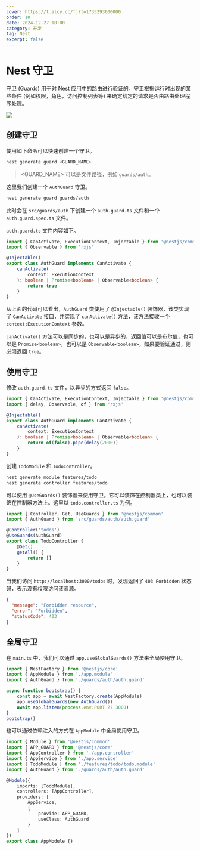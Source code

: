 ```yaml
---
cover: https://t.alcy.cc/fj?t=1735293600000
order: 10
date: 2024-12-27 18:00
category: 开发
tag: Nest
excerpt: false
---
```


# Nest 守卫

守卫 (Guards) 用于对 Nest 应用中的路由进行验证的。守卫根据运行时出现的某些条件 (例如权限，角色，访问控制列表等) 来确定给定的请求是否由路由处理程序处理。

![](https://happier-blog.oss-cn-qingdao.aliyuncs.com/NestStudyNotes/Nest%E5%AE%88%E5%8D%AB01.jpg)

## 创建守卫

使用如下命令可以快速创建一个守卫。

```sh
nest generate guard <GUARD_NAME>
```

> <GUARD_NAME> 可以是文件路径，例如 `guards/auth`。

这里我们创建一个 `AuthGuard` 守卫。

```sh
nest generate guard guards/auth
```

此时会在 `src/guards/auth` 下创建一个 `auth.guard.ts` 文件和一个 `auth.guard.spec.ts` 文件。

`auth.guard.ts` 文件内容如下。

```TypeScript
import { CanActivate, ExecutionContext, Injectable } from '@nestjs/common'
import { Observable } from 'rxjs'

@Injectable()
export class AuthGuard implements CanActivate {
    canActivate(
        context: ExecutionContext
    ): boolean | Promise<boolean> | Observable<boolean> {
        return true
    }
}
```

从上面的代码可以看出，`AuthGuard` 类使用了 `@Injectable()` 装饰器，该类实现了 `CanActivate` 接口，并实现了 `canActivate()` 方法，该方法接收一个 `context:ExecutionContext` 参数。

`canActivate()` 方法可以是同步的，也可以是异步的，返回值可以是布尔值，也可以是 `Promise<boolean>`，也可以是 `Observable<boolean>`，如果要验证通过，则必须返回 `true`。

## 使用守卫

修改 `auth.guard.ts` 文件，以异步的方式返回 `false`。

```TypeScript
import { CanActivate, ExecutionContext, Injectable } from '@nestjs/common'
import { delay, Observable, of } from 'rxjs'

@Injectable()
export class AuthGuard implements CanActivate {
    canActivate(
        context: ExecutionContext
    ): boolean | Promise<boolean> | Observable<boolean> {
        return of(false).pipe(delay(2000))
    }
}
```

创建 `TodoModule` 和 `TodoController`。

```sh
nest generate module features/todo
nest generate controller features/todo
```

可以使用 `@UseGuards()` 装饰器来使用守卫。它可以装饰在控制器类上，也可以装饰在控制器方法上。这里以 `todo.controller.ts` 为例。

```TypeScript
import { Controller, Get, UseGuards } from '@nestjs/common'
import { AuthGuard } from 'src/guards/auth/auth.guard'

@Controller('todos')
@UseGuards(AuthGuard)
export class TodoController {
    @Get()
    getAll() {
        return []
    }
}
```

当我们访问 `http://localhost:3000/todos` 时，发现返回了 `403 Forbidden` 状态码，表示没有权限访问该资源。

```json
{
  "message": "Forbidden resource",
  "error": "Forbidden",
  "statusCode": 403
}
```

## 全局守卫

在 `main.ts` 中，我们可以通过 `app.useGlobalGuards()` 方法来全局使用守卫。

```TypeScript
import { NestFactory } from '@nestjs/core'
import { AppModule } from './app.module'
import { AuthGuard } from './guards/auth/auth.guard'

async function bootstrap() {
    const app = await NestFactory.create(AppModule)
    app.useGlobalGuards(new AuthGuard())
    await app.listen(process.env.PORT ?? 3000)
}
bootstrap()
```

也可以通过依赖注入的方式在 `AppModule` 中全局使用守卫。

```TypeScript
import { Module } from '@nestjs/common'
import { APP_GUARD } from '@nestjs/core'
import { AppController } from './app.controller'
import { AppService } from './app.service'
import { TodoModule } from './features/todo/todo.module'
import { AuthGuard } from './guards/auth/auth.guard'

@Module({
    imports: [TodoModule],
    controllers: [AppController],
    providers: [
        AppService,
        {
            provide: APP_GUARD,
            useClass: AuthGuard
        }
    ]
})
export class AppModule {}
```
